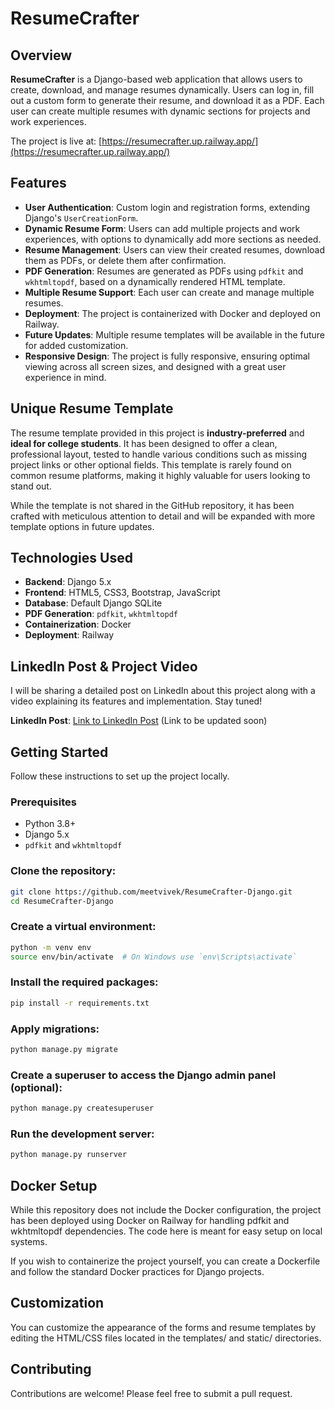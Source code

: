 # ResumeCrafter

## Overview

**ResumeCrafter** is a Django-based web application that allows users to create, download, and manage resumes dynamically. Users can log in, fill out a custom form to generate their resume, and download it as a PDF. Each user can create multiple resumes with dynamic sections for projects and work experiences.

The project is live at: [https://resumecrafter.up.railway.app/](https://resumecrafter.up.railway.app/)

## Features

- **User Authentication**: Custom login and registration forms, extending Django's `UserCreationForm`.
- **Dynamic Resume Form**: Users can add multiple projects and work experiences, with options to dynamically add more sections as needed.
- **Resume Management**: Users can view their created resumes, download them as PDFs, or delete them after confirmation.
- **PDF Generation**: Resumes are generated as PDFs using `pdfkit` and `wkhtmltopdf`, based on a dynamically rendered HTML template.
- **Multiple Resume Support**: Each user can create and manage multiple resumes.
- **Deployment**: The project is containerized with Docker and deployed on Railway.
- **Future Updates**: Multiple resume templates will be available in the future for added customization.
- **Responsive Design**: The project is fully responsive, ensuring optimal viewing across all screen sizes, and designed with a great user experience in mind.

## Unique Resume Template

The resume template provided in this project is **industry-preferred** and **ideal for college students**. It has been designed to offer a clean, professional layout, tested to handle various conditions such as missing project links or other optional fields. This template is rarely found on common resume platforms, making it highly valuable for users looking to stand out.

While the template is not shared in the GitHub repository, it has been crafted with meticulous attention to detail and will be expanded with more template options in future updates.

## Technologies Used

- **Backend**: Django 5.x
- **Frontend**: HTML5, CSS3, Bootstrap, JavaScript
- **Database**: Default Django SQLite
- **PDF Generation**: `pdfkit`, `wkhtmltopdf`
- **Containerization**: Docker
- **Deployment**: Railway

## LinkedIn Post & Project Video

I will be sharing a detailed post on LinkedIn about this project along with a video explaining its features and implementation. Stay tuned!

**LinkedIn Post**: [Link to LinkedIn Post](#) (Link to be updated soon)


## Getting Started

Follow these instructions to set up the project locally.

### Prerequisites

- Python 3.8+
- Django 5.x
- `pdfkit` and `wkhtmltopdf`

### Clone the repository:
```bash
git clone https://github.com/meetvivek/ResumeCrafter-Django.git
cd ResumeCrafter-Django
```

### Create a virtual environment:
```bash
python -m venv env
source env/bin/activate  # On Windows use `env\Scripts\activate`
```
### Install the required packages:
```bash
pip install -r requirements.txt
```

### Apply migrations:
```bash
python manage.py migrate
```

### Create a superuser to access the Django admin panel (optional):
```bash
python manage.py createsuperuser
```

### Run the development server:
```bash
python manage.py runserver
```

## Docker Setup
While this repository does not include the Docker configuration, the project has been deployed using Docker on Railway for handling pdfkit and wkhtmltopdf dependencies. The code here is meant for easy setup on local systems.

If you wish to containerize the project yourself, you can create a Dockerfile and follow the standard Docker practices for Django projects.

## Customization

You can customize the appearance of the forms and resume templates by editing the HTML/CSS files located in the templates/ and static/ directories.

## Contributing
Contributions are welcome! Please feel free to submit a pull request.

